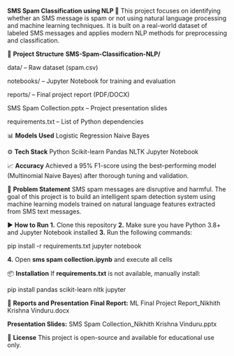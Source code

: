 **SMS Spam Classification using NLP 🚀**
This project focuses on identifying whether an SMS message is spam or not using natural language processing and machine learning techniques. It is built on a real-world dataset of labeled SMS messages and applies modern NLP methods for preprocessing and classification.

📂 **Project Structure**
**SMS-Spam-Classification-NLP/**

data/ – Raw dataset (spam.csv)

notebooks/ – Jupyter Notebook for training and evaluation

reports/ – Final project report (PDF/DOCX)

SMS Spam Collection.pptx – Project presentation slides

requirements.txt – List of Python dependencies

📊 **Models Used**
Logistic Regression
Naive Bayes

⚙️ **Tech Stack**
Python
Scikit-learn
Pandas
NLTK
Jupyter Notebook

📈 **Accuracy**
Achieved a 95% F1-score using the best-performing model (Multinomial Naive Bayes) after thorough tuning and validation.

📌 **Problem Statement**
SMS spam messages are disruptive and harmful. The goal of this project is to build an intelligent spam detection system using machine learning models trained on natural language features extracted from SMS text messages.

▶️ **How to Run**
**1.** Clone this repository
**2.** Make sure you have Python 3.8+ and Jupyter Notebook installed
**3.** Run the following commands:

pip install -r requirements.txt
jupyter notebook

**4.** Open **sms spam collection.ipynb** and execute all cells


📦 **Installation**
If **requirements.txt** is not available, manually install:

pip install pandas scikit-learn nltk jupyter


📄 **Reports and Presentation**
**Final Report:** ML Final Project Report_Nikhith Krishna Vinduru.docx

**Presentation Slides:** SMS Spam Collection_Nikhith Krishna Vinduru.pptx

📜 **License**
This project is open-source and available for educational use only.
